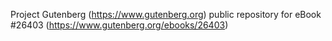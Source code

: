 Project Gutenberg (https://www.gutenberg.org) public repository for eBook #26403 (https://www.gutenberg.org/ebooks/26403)
